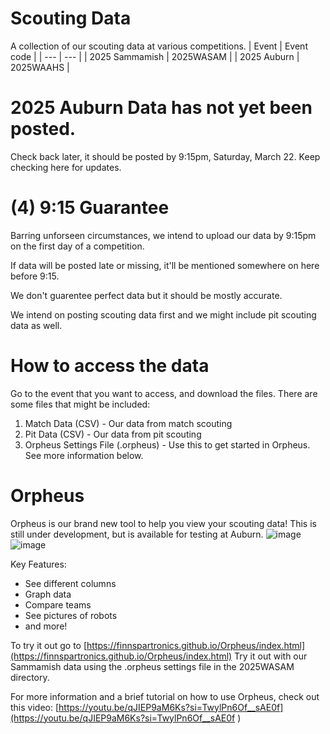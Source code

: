 # Scouting Data
A collection of our scouting data at various competitions.
| Event | Event code |
| --- | --- |
| 2025 Sammamish | 2025WASAM | 
| 2025 Auburn | 2025WAAHS | 

# 2025 Auburn Data has not yet been posted.
Check back later, it should be posted by 9:15pm, Saturday, March 22. Keep checking here for updates.

# (4) 9:15 Guarantee
Barring unforseen circumstances, we intend to upload our data by 9:15pm on the first day of a competition.

If data will be posted late or missing, it'll be mentioned somewhere on here before 9:15.

We don't guarentee perfect data but it should be mostly accurate.

We intend on posting scouting data first and we might include pit scouting data as well.

# How to access the data
Go to the event that you want to access, and download the files.
There are some files that might be included:
1. Match Data (CSV) - Our data from match scouting
2. Pit Data (CSV) - Our data from pit scouting
3. Orpheus Settings File (.orpheus) - Use this to get started in Orpheus. See more information below.

# Orpheus
Orpheus is our brand new tool to help you view your scouting data! This is still under development, but is available for testing at Auburn.
![image](https://github.com/user-attachments/assets/9f51a469-a0ec-41e9-8fc4-d0ecb60f7a4b)
![image](https://github.com/user-attachments/assets/22047380-aeb6-4429-bde9-9d1e6eb7f91d)

Key Features:
- See different columns
- Graph data
- Compare teams
- See pictures of robots
- and more!

To try it out go to [https://finnspartronics.github.io/Orpheus/index.html](https://finnspartronics.github.io/Orpheus/index.html)
Try it out with our Sammamish data using the .orpheus settings file in the 2025WASAM directory.

For more information and a brief tutorial on how to use Orpheus, check out this video:
[https://youtu.be/qJIEP9aM6Ks?si=TwylPn6Of__sAE0f](https://youtu.be/qJIEP9aM6Ks?si=TwylPn6Of__sAE0f )

